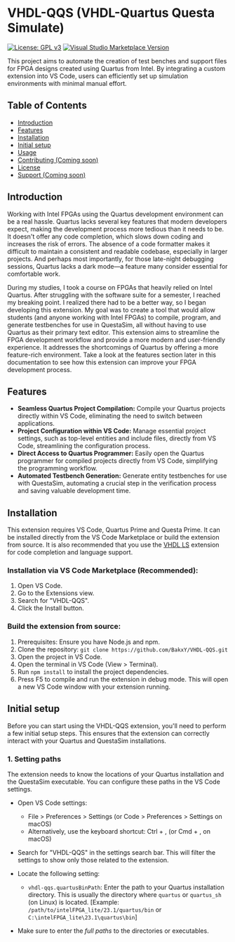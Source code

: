 # VHDL-QQS (VHDL-Quartus Questa Simulate)

[![License: GPL v3](https://img.shields.io/badge/License-GPLv3-blue.svg)](LICENSE) [![Visual Studio Marketplace Version](https://img.shields.io/vscode-marketplace/v/BakxY.vhdl-qqs)](https://marketplace.visualstudio.com/items?itemName=BakxY.vhdl-qqs)

This project aims to automate the creation of test benches and support files for FPGA designs created using Quartus from Intel. By integrating a custom extension into VS Code, users can efficiently set up simulation environments with minimal manual effort. 

## Table of Contents

- [Introduction](#Introduction)
- [Features](#Features)
- [Installation](#Installation)
- [Initial setup](#Initial-setup)
- [Usage](USAGE.md)
- [Contributing (Coming soon)](CONTRIBUTING.md)
- [License](LICENSE)
- [Support (Coming soon)](#support)

## Introduction

Working with Intel FPGAs using the Quartus development environment can be a real hassle.  Quartus lacks several key features that modern developers expect, making the development process more tedious than it needs to be.  It doesn't offer any code completion, which slows down coding and increases the risk of errors.  The absence of a code formatter makes it difficult to maintain a consistent and readable codebase, especially in larger projects. And perhaps most importantly, for those late-night debugging sessions, Quartus lacks a dark mode—a feature many consider essential for comfortable work.

During my studies, I took a course on FPGAs that heavily relied on Intel Quartus.  After struggling with the software suite for a semester, I reached my breaking point.  I realized there had to be a better way, so I began developing this extension.  My goal was to create a tool that would allow students (and anyone working with Intel FPGAs) to compile, program, and generate testbenches for use in QuestaSim, all without having to use Quartus as their primary text editor.  This extension aims to streamline the FPGA development workflow and provide a more modern and user-friendly experience.  It addresses the shortcomings of Quartus by offering a more feature-rich environment.  Take a look at the features section later in this documentation to see how this extension can improve your FPGA development process.

## Features

* **Seamless Quartus Project Compilation:** Compile your Quartus projects directly within VS Code, eliminating the need to switch between applications.
* **Project Configuration within VS Code:** Manage essential project settings, such as top-level entities and include files, directly from VS Code, streamlining the configuration process.
* **Direct Access to Quartus Programmer:** Easily open the Quartus programmer for compiled projects directly from VS Code, simplifying the programming workflow.
* **Automated Testbench Generation:** Generate entity testbenches for use with QuestaSim, automating a crucial step in the verification process and saving valuable development time.

## Installation

This extension requires VS Code, Quartus Prime and Questa Prime. It can be installed directly from the VS Code Marketplace or build the extension from source. It is also recommended that you use the [VHDL LS](https://github.com/VHDL-LS/rust_hdl_vscode) extension for code completion and language support.

### Installation via VS Code Marketplace (Recommended):
1. Open VS Code.
2. Go to the Extensions view.
3. Search for "VHDL-QQS".
4. Click the Install button.

### Build the extension from source:
1. Prerequisites: Ensure you have Node.js and npm.
2. Clone the repository: `git clone https://github.com/BakxY/VHDL-QQS.git`
3. Open the project in VS Code.
4. Open the terminal in VS Code (View > Terminal).
5. Run `npm install` to install the project dependencies.
6. Press F5 to compile and run the extension in debug mode. This will open a new VS Code window with your extension running.

## Initial setup

Before you can start using the VHDL-QQS extension, you'll need to perform a few initial setup steps. This ensures that the extension can correctly interact with your Quartus and QuestaSim installations.

### 1. Setting paths

The extension needs to know the locations of your Quartus installation and the QuestaSim executable. You can configure these paths in the VS Code settings.

* Open VS Code settings:
    *   File > Preferences > Settings (or Code > Preferences > Settings on macOS)
    *   Alternatively, use the keyboard shortcut: Ctrl + , (or Cmd + , on macOS)

* Search for "VHDL-QQS" in the settings search bar.  This will filter the settings to show only those related to the extension.

* Locate the following setting:
    * `vhdl-qqs.quartusBinPath`: Enter the path to your Quartus installation directory. This is usually the directory where `quartus` or `quartus_sh` (on Linux) is located. [Example: `/path/to/intelFPGA_lite/23.1/quartus/bin` or `C:\intelFPGA_lite\23.1\quartus\bin`]

* Make sure to enter the *full paths* to the directories or executables.